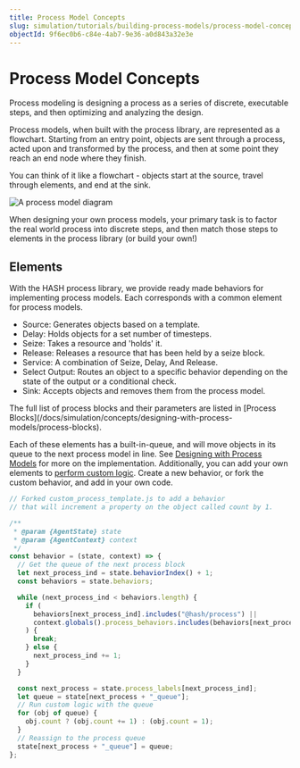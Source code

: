```yaml
---
title: Process Model Concepts
slug: simulation/tutorials/building-process-models/process-model-concepts
objectId: 9f6ec0b6-c84e-4ab7-9e36-a0d843a32e3e
---
```


# Process Model Concepts

Process modeling is designing a process as a series of discrete, executable steps, and then optimizing and analyzing the design.

Process models, when built with the process library, are represented as a flowchart. Starting from an entry point, objects are sent through a process, acted upon and transformed by the process, and then at some point they reach an end node where they finish.

You can think of it like a flowchart - objects start at the source, travel through elements, and end at the sink.

![A process model diagram](https://cdn-us1.hash.ai/site/docs/hash-bpmn-example.png)

When designing your own process models, your primary task is to factor the real world process into discrete steps, and then match those steps to elements in the process library \(or build your own!\)

## Elements

With the HASH process library, we provide ready made behaviors for implementing process models. Each corresponds with a common element for process models.

- Source: Generates objects based on a template.
- Delay: Holds objects for a set number of timesteps.
- Seize: Takes a resource and 'holds' it.
- Release: Releases a resource that has been held by a seize block.
- Service: A combination of Seize, Delay, And Release.
- Select Output: Routes an object to a specific behavior depending on the state of the output or a conditional check.
- Sink: Accepts objects and removes them from the process model.

<Hint style="info">
The full list of process blocks and their parameters are listed in [Process Blocks](/docs/simulation/concepts/designing-with-process-models/process-blocks).
</Hint>

Each of these elements has a built-in-queue, and will move objects in its queue to the next process model in line. See [Designing with Process Models](/docs/simulation/concepts/designing-with-process-models/custom-behaviors) for more on the implementation. Additionally, you can add your own elements to [perform custom logic](/docs/simulation/concepts/designing-with-process-models/custom-behaviors). Create a new behavior, or fork the custom behavior, and add in your own code.

```javascript
// Forked custom_process_template.js to add a behavior
// that will increment a property on the object called count by 1.

/**
 * @param {AgentState} state
 * @param {AgentContext} context
 */
const behavior = (state, context) => {
  // Get the queue of the next process block
  let next_process_ind = state.behaviorIndex() + 1;
  const behaviors = state.behaviors;

  while (next_process_ind < behaviors.length) {
    if (
      behaviors[next_process_ind].includes("@hash/process") ||
      context.globals().process_behaviors.includes(behaviors[next_process_ind])
    ) {
      break;
    } else {
      next_process_ind += 1;
    }
  }

  const next_process = state.process_labels[next_process_ind];
  let queue = state[next_process + "_queue"];
  // Run custom logic with the queue
  for (obj of queue) {
    obj.count ? (obj.count += 1) : (obj.count = 1);
  }
  // Reassign to the process queue
  state[next_process + "_queue"] = queue;
};
```

